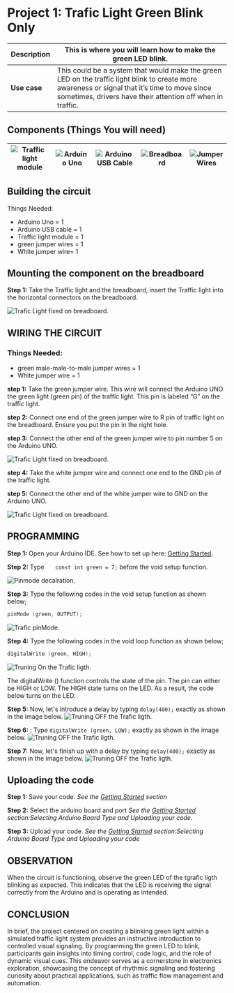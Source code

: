 # Project 1: Trafic Light Green Blink Only

| **Description** | This is where you will learn how to make the green LED blink.                                                                                                                                                |
| --------------- | ------------------------------------------------------------------------------------------------------------------------------------------------------------------------------------------------------------ |
| **Use case**    | This could be a system that would make the green LED on the traffic light blink to create more awareness or signal that it’s time to move since sometimes, drivers have their attention off when in traffic. |

## Components (Things You will need)

| ![Traffic light module ](../../../docs/manuals/assets/components/trafficmodule.png) | ![Arduino Uno](../../../docs/manuals/assets/components/arduino.png) | ![Arduino USB Cable](../../../docs/manuals/assets/components/USB_Cable.png) | ![Breadboard](../../../docs/manuals/assets/components/breadboard.png) | ![Jumper Wires](../../../docs/manuals/assets/components/jump_wire.png) |
| ------------------------------------------------------------------- | --------------------------------------------------- | ----------------------------------------------------------- | ----------------------------------------------------- | ------------------------------------------------------ |

## Building the circuit

Things Needed:

- Arduino Uno = 1
- Arduino USB cable = 1
- Traffic light module = 1
- green jumper wires = 1
- White jumper wire= 1

## Mounting the component on the breadboard

**Step 1:** Take the Traffic light and the breadboard, insert the Traffic light into the horizontal connectors on the breadboard.

![Trafic Light fixed on breadboard](../../../docs/manuals/assets/1.0/Traffic%20Light%20Module/Traffic%20Light%20Red%20On/Trafic%20Light%20image%201.png).

## WIRING THE CIRCUIT

### Things Needed:

- green male-male-to-male jumper wires = 1
- White jumper wire = 1

**step 1:** Take the green jumper wire. This wire will connect the Arduino UNO the green light (green pin) of the traffic light. This pin is labeled “G” on the traffic light.

**step 2:** Connect one end of the green jumper wire to R pin of traffic light on the breadboard. Ensure you put the pin in the right hole.

**step 3:** Connect the other end of the green jumper wire to pin number 5 on the Arduino UNO.

![Trafic Light fixed on breadboard](../../../docs/manuals/assets/1.0/Traffic%20Light%20Module/Traffic%20Light%20Red%20On/green1.png).

**step 4:** Take the white jumper wire and connect one end to the GND pin of the traffic light.

**step 5:** Connect the other end of the white jumper wire to GND on the Arduino UNO.

![Trafic Light fixed on breadboard](../../../docs/manuals/assets/1.0/Traffic%20Light%20Module/Traffic%20Light%20Red%20On/green2.png).

## PROGRAMMING

**Step 1:** Open your Arduino IDE. See how to set up here: [Getting Started](../../../getting-started.md).

**Step 2:** Type `   const int green = 7;` before the void setup function.

![Pinmode decalration](../../../docs/manuals/assets/1.0/Traffic%20Light%20Module/Traffic%20Light%20Red%20On/green%20code%201.png).

**Step 3:** Type the following codes in the void setup function as shown below;

``` cpp
pinMode (green, OUTPUT);
```

![Trafic pinMode](../../../docs/manuals/assets/1.0/Traffic%20Light%20Module/Traffic%20Light%20Red%20On/green%20code%202.png).

**Step 4:** Type the following codes in the void loop function as shown below;

``` cpp
digitalWrite (green, HIGH);
```

![Truning On the Trafic ligth ](../../../docs/manuals/assets/1.0/Traffic%20Light%20Module/Traffic%20Light%20Red%20On/green%20code%203.png).

The digitalWrite () function controls the state of the pin. The pin can either be HIGH or LOW. The HIGH state turns on the LED. As a result, the code below turns on the LED.

**Step 5:** Now, let's introduce a delay by typing `delay(400);` exactly as shown in the image below.
![Truning OFF the Trafic ligth ](../../../docs/manuals/assets/1.0/Traffic%20Light%20Module/Traffic%20Light%20Red%20On/green%20code%205.png).

**Step 6:** : Type `digitalWrite (green, LOW);` exactly as shown in the image below.
![Truning OFF the Trafic ligth ](../../../docs/manuals/assets/1.0/Traffic%20Light%20Module/Traffic%20Light%20Red%20On/green%20code%206.png).

**Step 7:** Now, let's finish up with a delay by typing `delay(400);` exactly as shown in the image below.
![Truning OFF the Trafic ligth ](../../../docs/manuals/assets/1.0/Traffic%20Light%20Module/Traffic%20Light%20Red%20On/green%20code%207.png).

## Uploading the code

**Step 1:** Save your code. _See the [Getting Started](../../../getting-started.md) section_

**Step 2:** Select the arduino board and port _See the [Getting Started](../../../getting-started.md) section:Selecting Arduino Board Type and Uploading your code_.

**Step 3:** Upload your code. _See the [Getting Started](../../../getting-started.md) section:Selecting Arduino Board Type and Uploading your code_

## OBSERVATION

When the circuit is functioning, observe the green LED of the tgrafic ligth blinking as expected. This indicates that the LED is receiving the signal correctly from the Arduino and is operating as intended.

## CONCLUSION

In brief, the project centered on creating a blinking green light within a simulated traffic light system provides an instructive introduction to controlled visual signaling. By programming the green LED to blink, participants gain insights into timing control, code logic, and the role of dynamic visual cues. This endeavor serves as a cornerstone in electronics exploration, showcasing the concept of rhythmic signaling and fostering curiosity about practical applications, such as traffic flow management and automation.
